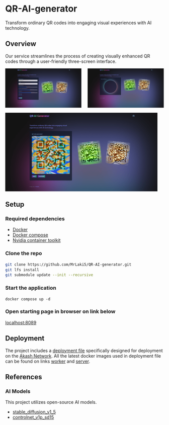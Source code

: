 # QR-AI-generator
Transform ordinary QR codes into engaging visual experiences with AI technology.

## Overview
Our service streamlines the process of creating visually enhanced QR codes through a user-friendly three-screen interface.
<div style="display: flex; justify-content: space-between;">
  <img src="images/step1.png" style="width: 48%;"/>
  <img src="images/step2.png" style="width: 48%;"/>
</div>
<div style="display: flex; justify-content: space-between; margin-top: 16px;">
  <img src="images/step3.png" style="width: 96%;"/>
</div>

## Setup
### Required dependencies
* [Docker](https://docs.docker.com/engine/install/)
* [Docker compose](https://docs.docker.com/compose/install/)
* [Nvidia container toolkit](https://docs.nvidia.com/datacenter/cloud-native/container-toolkit/latest/install-guide.html)
### Clone the repo
``` bash
git clone https://github.com/MrLaki5/QR-AI-generator.git
git lfs install
git submodule update --init --recursive
```
### Start the application
```
docker compose up -d
```
### Open starting page in browser on link below
[localhost:8089](http://localhost:8089)

## Deployment
The project includes a [deployment file](deploy.yaml) specifically designed for deployment on the [Akash Network](https://akash.network/). All the latest docker images used in deployment file can be found on links [worker](https://hub.docker.com/repository/docker/mrlaki5/qr-ai-generator-worker/general) and [server](https://hub.docker.com/repository/docker/mrlaki5/qr-ai-generator-server/general).

## References
### AI Models
This project utilizes open-source AI models.
* [stable_diffusion_v1_5](https://huggingface.co/runwayml/stable-diffusion-v1-5)
* [controlnet_v1p_sd15](https://huggingface.co/DionTimmer/controlnet_qrcode-control_v1p_sd15)
